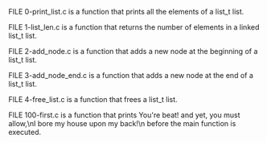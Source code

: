 FILE 0-print_list.c is a function that prints all the elements of a list_t list.

FILE 1-list_len.c is a function that returns the number of elements in a linked list_t list.

FILE 2-add_node.c is a function that adds a new node at the beginning of a list_t list.

FILE 3-add_node_end.c is a function that adds a new node at the end of a list_t list.

FILE 4-free_list.c is  a function that frees a list_t list.

FILE 100-first.c is  a function that prints You're beat! and yet, you must allow,\nI bore my house upon my back!\n before the main function is executed.

